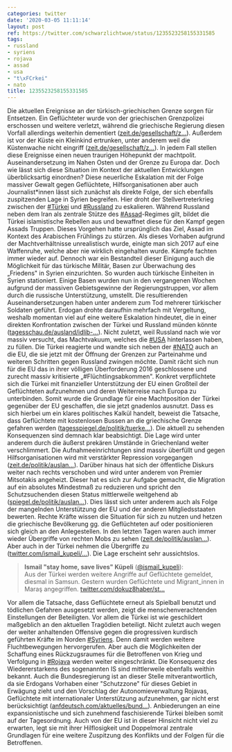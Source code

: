 ```yaml
---
categories: twitter
date: '2020-03-05 11:11:14'
layout: post
ref: https://twitter.com/schwarzlichtwue/status/1235523258155331585
tags:
- russland
- syriens
- rojava
- assad
- usa
- "t\xFCrkei"
- nato
title: 1235523258155331585
---
```

Die aktuellen Ereignisse an der türkisch-griechischen Grenze sorgen für Entsetzen. Ein Geflüchteter wurde von der griechischen Grenzpolizei erschossen und weitere verletzt, während die griechische Regierung diesen Vorfall allerdings weiterhin dementiert ([zeit.de/gesellschaft/z…](https://www.zeit.de/gesellschaft/zeitgeschehen/2020-03/eu-grenze-fluechtlinge-griechenland-tuerkei)).
Außerdem ist vor der Küste ein Kleinkind ertrunken, unter anderem weil die Küstenwache nicht eingriff ([zeit.de/gesellschaft/z…](https://www.zeit.de/gesellschaft/zeitgeschehen/2020-03/griechische-kuestenwache-kleinkind-tod-schlauchboot)). In jedem Fall stellen diese Ereignisse einen neuen traurigen Höhepunkt der machtpolit. Auseinandersetzung im Nahen Osten und der Grenze zu Europa dar.
Doch wie lässt sich diese Situation im Kontext der aktuellen Entwicklungen überblicksartig einordnen?
Diese neuerliche Eskalation mit der Folge massiver Gewalt gegen Geflüchtete, Hilfsorganisationen aber auch Journalist\*innen lässt sich zunächst als direkte Folge, der sich ebenfalls zuspitzenden Lage in Syrien begreifen.
Hier droht der Stellvertreterkrieg zwischen der [#Türkei](/t/türkei) und [#Russland](/t/russland) zu eskalieren.
Während Russland neben dem Iran als zentrale Stütze des [#Assad](/t/assad)-Regimes gilt, bildet die Türkei islamistische Rebellen aus und bewaffnet diese für den Kampf gegen Assads Truppen. Dieses Vorgehen hatte ursprünglich das Ziel, Assad im Kontext des Arabischen Frühlings zu stürzen.
Als dieses Vorhaben aufgrund der Machtverhältnisse unrealistisch wurde, einigte man sich 2017 auf eine Waffenruhe, welche aber nie wirklich eingehalten wurde. Kämpfe fachten immer wieder auf.
Dennoch war ein Bestandteil dieser Einigung auch die Möglichkeit für das türkische Militär, Basen zur Überwachung des „Friedens" in Syrien einzurichten. So wurden auch türkische Einheiten in Syrien stationiert.
Einige Basen wurden nun in den vergangenen Wochen aufgrund der massiven Gebietsgewinne der Regierungstruppen, vor allem durch die russische Unterstützung, umstellt. Die resultierenden Auseinandersetzungen haben unter anderem zum Tod mehrerer türkischer Soldaten geführt.
Erdogan drohte daraufhin mehrfach mit Vergeltung, weshalb momentan viel auf eine weitere Eskalation hindeutet, die in einer direkten Konfrontation zwischen der Türkei und Russland münden könnte ([tagesschau.de/ausland/idlib-…](https://www.tagesschau.de/ausland/idlib-analyse-101.html)).
Nicht zuletzt, weil Russland nach wie vor massiv versucht, das Machtvakuum, welches die [#USA](/t/usa) hinterlassen haben, zu füllen.
Die Türkei reagierte und wandte sich neben der [#NATO](/t/nato) auch an die EU, die sie jetzt mit der Öffnung der Grenzen zur Parteinahme und weiteren Schritten gegen Russland zwingen möchte.
Damit rächt sich nun für die EU das in ihrer völligen Überforderung 2016 geschlossene und zurecht massiv kritisierte „#Flüchtlingsabkommen".
Konkret verpflichtete sich die Türkei mit finanzieller Unterstützung der EU einen Großteil der Geflüchteten aufzunehmen und deren Weiterreise nach Europa zu unterbinden.
Somit wurde die Grundlage für eine Machtposition der Türkei gegenüber der EU geschaffen, die sie jetzt gnadenlos ausnutzt.
Dass es sich hierbei um ein klares politisches Kalkül handelt, beweist die Tatsache, dass Geflüchtete mit kostenlosen Bussen an die griechische Grenze gefahren werden ([tagesspiegel.de/politik/tuerke…](https://www.tagesspiegel.de/politik/tuerkei-laesst-syrer-zur-eu-grenze-reisen-griechische-polizei-setzt-pfellerspray-gegen-fluechtlinge-ein/25592528.html)). Die aktuell zu sehenden Konsequenzen sind demnach klar beabsichtigt.
Die Lage wird unter anderem durch die äußerst prekären Umstände in Griechenland weiter verschlimmert. Die Aufnahmeeinrichtungen sind massiv überfüllt und gegen Hilfsorganisationen wird mit verstärkter Repression vorgegangen ([zeit.de/politik/auslan…](https://www.zeit.de/politik/ausland/2019-05/migration-fluechtlingslager-griechenland-tuerkei-familiennachzug-deutschland)).
Darüber hinaus hat sich der öffentliche Diskurs weiter nach rechts verschoben und wird unter anderem von Premier Mitsotakis angeheizt.
Dieser hat es sich zur Aufgabe gemacht, die Migration auf ein absolutes Mindestmaß zu reduzieren und spricht den Schutzsuchenden diesen Status mittlerweile weitgehend ab ([spiegel.de/politik/auslan…](https://www.spiegel.de/politik/ausland/griechenland-wie-die-griechen-auf-den-fluechtlingsandrang-reagieren-a-1290515.html)).
Dies lässt sich unter anderem auch als Folge der mangelnden Unterstützung der EU und der anderen Mitgliedsstaaten bewerten.
Rechte Kräfte wissen die Situation für sich zu nutzen und hetzen die griechische Bevölkerung gg. die Geflüchteten auf oder positionieren sich gleich an den Anlegestellen. In den letzten Tagen waren auch immer wieder Übergriffe von rechten Mobs zu sehen ([zeit.de/politik/auslan…](https://www.zeit.de/politik/ausland/2020-03/lesbos-griechenland-fluechtlinge-proteste-tuerkei-eu)).
Aber auch in der Türkei nehmen die Übergriffe zu ([twitter.com/ismail_kupeli/…](https://twitter.com/ismail_kupeli/status/1234372042436288513?s=09)). Die Lage erscheint sehr aussichtslos.
> <b>Ismail "stay home, save lives" Küpeli</b> ([@ismail_kupeli](https://twitter.com/ismail_kupeli)):  
>Aus der Türkei werden weitere Angriffe auf Geflüchtete gemeldet, diesmal in Samsun. Gestern wurden  Geflüchtete und Migrant_innen in Maraş angegriffen. [twitter.com/dokuz8haber/st…](https://twitter.com/dokuz8haber/status/1234369743634735104)  


Vor allem die Tatsache, dass Geflüchtete erneut als Spielball benutzt und tödlichen Gefahren ausgesetzt werden, zeigt die menschenverachtenden Einstellungen der Beteiligten. Vor allem die Türkei ist wie geschildert maßgeblich an den aktuellen Tragödien beteiligt.
Nicht zuletzt auch wegen der weiter anhaltenden Offensive gegen die progressiven kurdisch geführten Kräfte im Norden [#Syriens](/t/syriens). Denn damit werden weitere Fluchtbewegungen hervorgerufen.
Aber auch die Möglichkeiten der Schaffung eines Rückzugsraumes für die Betroffenen von Krieg und Verfolgung in [#Rojava](/t/rojava) werden weiter eingeschränkt. Die Konsequenz des Wiedererstarkens des sogenannten IS sind mittlerweile ebenfalls weithin bekannt.
Auch die Bundesregierung ist an dieser Stelle mitverantwortlich, da sie Erdogans Vorhaben einer "Schutzzone" für dieses Gebiet in Erwägung zieht und den Vorschlag der Autonomieverwaltung Rojavas, Geflüchtete mit internationaler Unterstützung aufzunehmen, gar nicht erst  berücksichtigt ([anfdeutsch.com/aktuelles/bund…](https://anfdeutsch.com/aktuelles/bundesregierung-bringt-erneut-sicherheitszone-ins-gespraech-17680)). Anbiederungen an eine expansionistische und sich zunehmend faschisierende Türkei bleiben somit auf der Tagesordnung.
Auch von der EU ist in dieser Hinsicht nicht viel zu erwarten, legt sie mit ihrer Hilflosigkeit und Doppelmoral zentrale Grundlagen für eine weitere Zuspitzung des Konflikts und der Folgen für die Betroffenen.